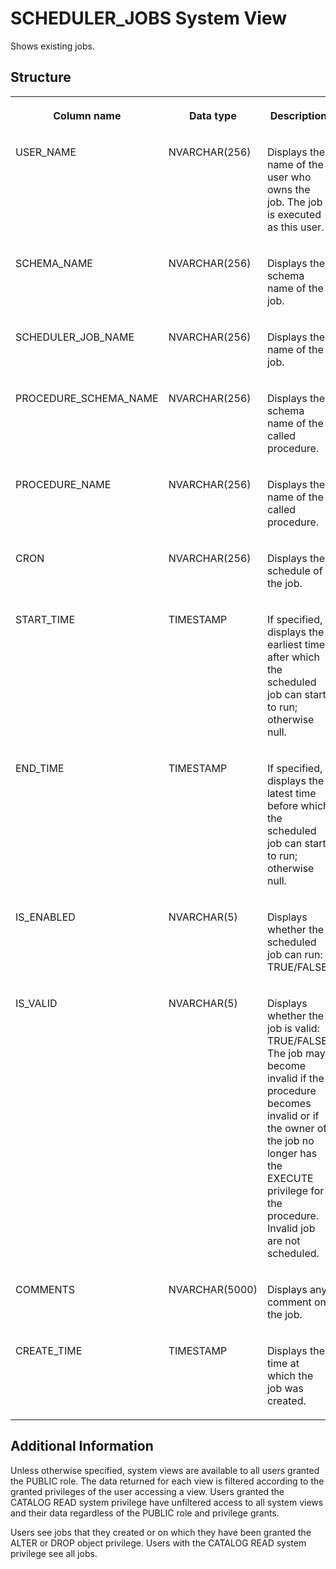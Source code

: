 <!-- loio79e35f72f5374ad69dc0811e41339685 -->

# SCHEDULER\_JOBS System View

Shows existing jobs.



<a name="loio79e35f72f5374ad69dc0811e41339685___s_a_m_l__u_s_e_r__m_a_p_p_i_n_g_s_1struct_SAML_USER_MAPPINGS"/>

## Structure


<table>
<tr>
<th valign="top">

Column name

</th>
<th valign="top">

Data type

</th>
<th valign="top">

Description

</th>
</tr>
<tr>
<td valign="top">

USER\_NAME

</td>
<td valign="top">

NVARCHAR\(256\)

</td>
<td valign="top">

Displays the name of the user who owns the job. The job is executed as this user.

</td>
</tr>
<tr>
<td valign="top">

SCHEMA\_NAME

</td>
<td valign="top">

NVARCHAR\(256\)

</td>
<td valign="top">

Displays the schema name of the job.

</td>
</tr>
<tr>
<td valign="top">

SCHEDULER\_JOB\_NAME

</td>
<td valign="top">

NVARCHAR\(256\)

</td>
<td valign="top">

Displays the name of the job.

</td>
</tr>
<tr>
<td valign="top">

PROCEDURE\_SCHEMA\_NAME

</td>
<td valign="top">

NVARCHAR\(256\)

</td>
<td valign="top">

Displays the schema name of the called procedure.

</td>
</tr>
<tr>
<td valign="top">

PROCEDURE\_NAME

</td>
<td valign="top">

NVARCHAR\(256\)

</td>
<td valign="top">

Displays the name of the called procedure.

</td>
</tr>
<tr>
<td valign="top">

CRON

</td>
<td valign="top">

NVARCHAR\(256\)

</td>
<td valign="top">

Displays the schedule of the job.

</td>
</tr>
<tr>
<td valign="top">

START\_TIME

</td>
<td valign="top">

TIMESTAMP

</td>
<td valign="top">

If specified, displays the earliest time after which the scheduled job can start to run; otherwise null.

</td>
</tr>
<tr>
<td valign="top">

END\_TIME

</td>
<td valign="top">

TIMESTAMP

</td>
<td valign="top">

If specified, displays the latest time before which the scheduled job can start to run; otherwise null.

</td>
</tr>
<tr>
<td valign="top">

IS\_ENABLED

</td>
<td valign="top">

NVARCHAR\(5\)

</td>
<td valign="top">

Displays whether the scheduled job can run: TRUE/FALSE.

</td>
</tr>
<tr>
<td valign="top">

IS\_VALID

</td>
<td valign="top">

NVARCHAR\(5\)

</td>
<td valign="top">

Displays whether the job is valid: TRUE/FALSE. The job may become invalid if the procedure becomes invalid or if the owner of the job no longer has the EXECUTE privilege for the procedure. Invalid job are not scheduled.

</td>
</tr>
<tr>
<td valign="top">

COMMENTS

</td>
<td valign="top">

NVARCHAR\(5000\)

</td>
<td valign="top">

Displays any comment on the job.

</td>
</tr>
<tr>
<td valign="top">

CREATE\_TIME

</td>
<td valign="top">

TIMESTAMP

</td>
<td valign="top">

Displays the time at which the job was created.

</td>
</tr>
</table>



<a name="loio79e35f72f5374ad69dc0811e41339685__section_el4_mkv_b3b"/>

## Additional Information

Unless otherwise specified, system views are available to all users granted the PUBLIC role. The data returned for each view is filtered according to the granted privileges of the user accessing a view. Users granted the CATALOG READ system privilege have unfiltered access to all system views and their data regardless of the PUBLIC role and privilege grants.

Users see jobs that they created or on which they have been granted the ALTER or DROP object privilege. Users with the CATALOG READ system privilege see all jobs.

